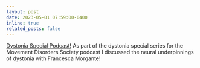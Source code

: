 ```yaml
---
layout: post
date: 2023-05-01 07:59:00-0400
inline: true
related_posts: false
---
```


[Dystonia Special Podcast!](https://www.movementdisorders.org/Podcasts/Unraveling-the-neural-routes-of-dystonia.htm) As part of the dystonia special series for the Movement Disorders Society podcast I discussed the neural underpinnings of dystonia with Francesca Morgante!     